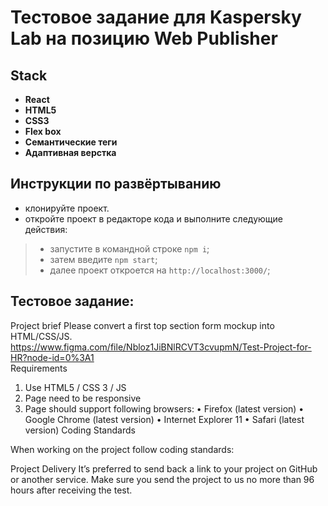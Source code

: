 # Тестовое задание для Kaspersky Lab на позицию Web Publisher

## Stack

- **React** 
- **HTML5**
- **CSS3**
- **Flex box**
- **Семантические теги**
- **Адаптивная верстка**

## Инструкции по развёртыванию

- клонируйте проект.
- откройте проект в редакторе кода и выполните следующие действия:

> - запустите в командной строке `npm i`;
> - затем введите `npm start`;
> - далее проект откроется на `http://localhost:3000/`;

## Тестовое задание:
Project brief 
Please convert a first top section form mockup into HTML/CSS/JS.  
https://www.figma.com/file/Nbloz1JiBNlRCVT3cvupmN/Test-Project-for-HR?node-id=0%3A1  
Requirements 
1.	Use HTML5 / CSS 3 / JS 
2.	Page need to be responsive 
3.	Page should support following browsers: 
•	Firefox (latest version) 
•	Google Chrome (latest version) 
•	Internet Explorer 11 
•	Safari (latest version) 
Coding Standards 

When working on the project follow coding standards: 

Project Delivery 
It’s preferred to send back a link to your project on GitHub or another service. 
Make sure you send the project to us no more than 96 hours after receiving the test. 
